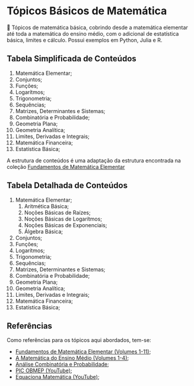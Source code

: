 # Tópicos Básicos de Matemática

🧉 Tópicos de matemática básica, cobrindo desde a matemática elementar até toda a matemática do ensino médio, com o adicional de estatística básica, limites e cálculo. Possui exemplos em Python, Julia e R.

## Tabela Simplificada de Conteúdos

1. Matemática Elementar;
2. Conjuntos;
3. Funções;
4. Logarítmos;
5. Trigonometria;
6. Sequências;
7. Matrizes, Determinantes e Sistemas;
8. Combinatória e Probabilidade;
9. Geometria Plana;
10. Geometria Analítica;
11. Limites, Derivadas e Integrais;
12. Matemática Financeira;
13. Estatística Básica;

A estrutura de conteúdos é uma adaptação da estrutura encontrada na coleção [Fundamentos de Matemática Elementar](https://www.amazon.com.br/Fundamentos-Matem%C3%A1tica-Elementar-Gelson-Murakami/dp/8535716807)

## Tabela Detalhada de Conteúdos

1. Matemática Elementar;
    1. Aritmética Básica;
    2. Noções Básicas de Raízes;
    3. Noções Básicas de Logarítmos;
    4. Noções Básicas de Exponenciais;
    5. Álgebra Básica;
2. Conjuntos;
3. Funções;
4. Logarítmos;
5. Trigonometria;
6. Sequências;
7. Matrizes, Determinantes e Sistemas;
8. Combinatória e Probabilidade;
9. Geometria Plana;
10. Geometria Analítica;
11. Limites, Derivadas e Integrais;
12. Matemática Financeira;
13. Estatística Básica;

## Referências
Como referências para os tópicos aqui abordados, tem-se:
- [Fundamentos de Matemática Elementar (Volumes 1-11)](https://www.amazon.com.br/Fundamentos-Matem%C3%A1tica-Elementar-Gelson-Murakami/dp/8535716807);
- [A Matemática do Ensino Médio (Volumes 1-4)](https://loja.sbm.org.br/a-matematica-do-ensino-medio-volume-1.html);
- [Análise Combinatória e Probabilidade](https://loja.sbm.org.br/analise-combinatoria-e-probabilidade.html);
- [PIC OBMEP (YouTube)](https://www.youtube.com/@PICOBMEP);
- [Equaciona Matemática (YouTube)](https://www.youtube.com/@equacionamatematica);